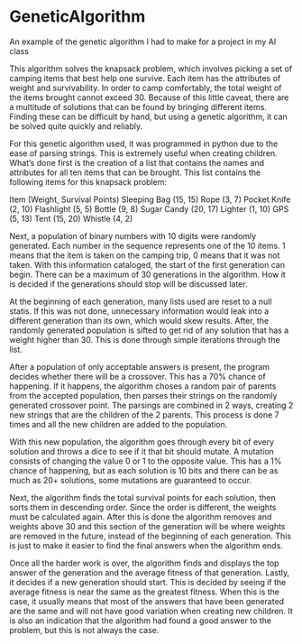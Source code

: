 # GeneticAlgorithm
An example of the genetic algorithm I had to make for a project in my AI class

This algorithm solves the knapsack problem, which involves picking a set of 
camping items that best help one survive. Each item has the attributes of weight
and survivability. In order to camp comfortably, the total weight of the items 
brought cannot exceed 30. Because of this little caveat, there are a multitude 
of solutions that can be found by bringing different items. Finding these can be
difficult by hand, but using a genetic algorithm, it can be solved quite quickly 
and reliably. 

For this genetic algorithm used, it was programmed in python due to the ease of 
parsing strings. This is extremely useful when creating children. What’s done first
is the creation of a list that contains the names and attributes for all ten items 
that can be brought. This list contains the following items for this knapsack problem:

Item (Weight, Survival Points)
Sleeping Bag (15, 15)
Rope (3, 7)
Pocket Knife (2, 10)
Flashlight (5, 5)
Bottle (9, 8)
Sugar Candy (20, 17)
Lighter	(1, 10)
GPS (5, 13)
Tent (15, 20)
Whistle	(4, 2)

Next, a population of binary numbers with 10 digits were randomly generated. Each number
in the sequence represents one of the 10 items. 1 means that the item is taken on the 
camping trip, 0 means that it was not taken. With this information cataloged, the start
of the first generation can begin. There can be a maximum of 30 generations in the 
algorithm. How it is decided if the generations should stop will be discussed later.
 
At the beginning of each generation, many lists used are reset to a null statis. If this 
was not done, unnecessary information would leak into a different generation than its own,
which would skew results. After, the randomly generated population is sifted to get rid of 
any solution that has a weight higher than 30. This is done through simple iterations through
the list. 

After a population of only acceptable answers is present, the program decides whether there 
will be a crossover. This has a 70% chance of happening. If it happens, the algorithm choses 
a random pair of parents from the accepted population, then parses their strings on the randomly
generated crossover point. The parsings are combined in 2 ways, creating 2 new strings that are
the children of the 2 parents. This process is done 7 times and all the new children are added 
to the population. 
	
With this new population, the algorithm goes through every bit of every solution and throws a 
dice to see if it that bit should mutate. A mutation consists of changing the value 0 or 1 to 
the opposite value. This has a 1% chance of happening, but as each solution is 10 bits and there
can be as much as 20+ solutions, some mutations are guaranteed to occur. 
	
Next, the algorithm finds the total survival points for each solution, then sorts them in descending
order. Since the order is different, the weights must be calculated again. After this is done the 
algorithm removes and weights above 30 and this section of the generation will be where weights are 
removed in the future, instead of the beginning of each generation. This is just to make it easier 
to find the final answers when the algorithm ends. 
	
Once all the harder work is over, the algorithm finds and displays the top answer of the generation 
and the average fitness of that generation. Lastly, it decides if a new generation should start. This
is decided by seeing if the average fitness is near the same as the greatest fitness. When this is the
case, it usually means that most of the answers that have been generated are the same and will not have
good variation when creating new children. It is also an indication that the algorithm had found a good
answer to the problem, but this is not always the case. 
